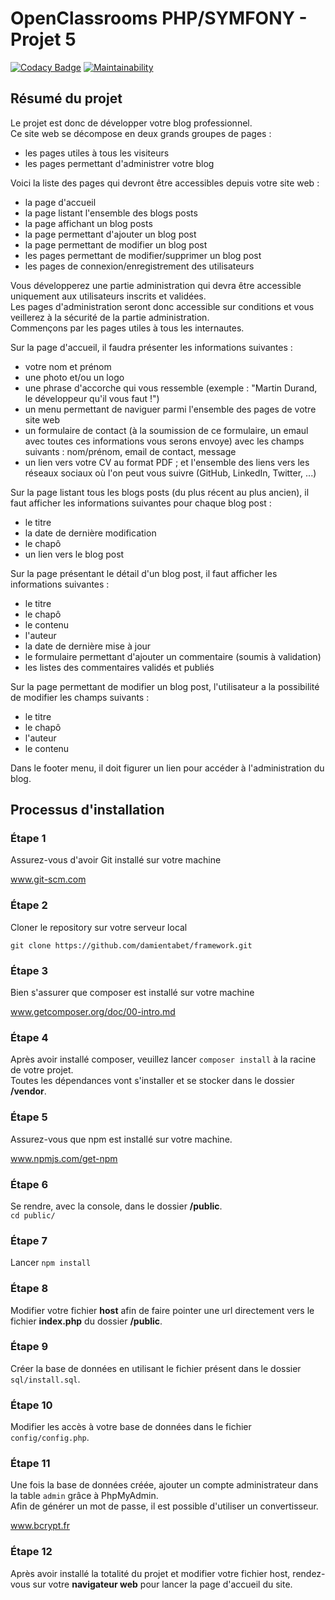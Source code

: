 # OpenClassrooms PHP/SYMFONY - Projet 5

[![Codacy Badge](https://api.codacy.com/project/badge/Grade/c98335564ffa4051a838f24b8e32df7c)](https://www.codacy.com/app/damientabet/framework?utm_source=github.com&amp;utm_medium=referral&amp;utm_content=damientabet/framework&amp;utm_campaign=Badge_Grade)
[![Maintainability](https://api.codeclimate.com/v1/badges/1e347675a777ba81d686/maintainability)](https://codeclimate.com/github/damientabet/framework/maintainability)

## Résumé du projet

Le projet est donc de développer votre blog professionnel.  
Ce site web se décompose en deux grands groupes de pages :  

-   les pages utiles à tous les visiteurs  
-   les pages permettant d'administrer votre blog  

Voici la liste des pages qui devront être accessibles depuis votre site web :  

-   la page d'accueil  
-   la page listant l'ensemble des blogs posts  
-   la page affichant un blog posts  
-   la page permettant d'ajouter un blog post  
-   la page permettant de modifier un blog post  
-   les pages permettant de modifier/supprimer un blog post  
-   les pages de connexion/enregistrement des utilisateurs  

Vous développerez une partie administration qui devra être accessible uniquement aux utilisateurs inscrits et validées.  
Les pages d'administration seront donc accessible sur conditions et vous veillerez à la sécurité de la partie administration.  
Commençons par les pages utiles à tous les internautes.  

Sur la page d'accueil, il faudra présenter les informations suivantes :  

-   votre nom et prénom  
-   une photo et/ou un logo  
-   une phrase d'accorche qui vous ressemble (exemple : "Martin Durand, le développeur qu'il vous faut !")  
-   un menu permettant de naviguer parmi l'ensemble des pages de votre site web  
-   un formulaire de contact (à la soumission de ce formulaire, un emaul avec toutes ces informations vous serons envoye) avec les champs suivants :  nom/prénom, email de contact, message  
-   un lien vers votre CV au format PDF ; et l'ensemble des liens vers les réseaux sociaux où l'on peut vous suivre (GitHub, LinkedIn, Twitter, ...)  

Sur la page listant tous les blogs posts (du plus récent au plus ancien), il faut afficher les informations suivantes pour chaque blog post :  

-   le titre  
-   la date de dernière modification  
-   le chapô  
-   un lien vers le blog post  

Sur la page présentant le détail d'un blog post, il faut afficher les informations suivantes :  

-   le titre  
-   le chapô  
-   le contenu  
-   l'auteur  
-   la date de dernière mise à jour  
-   le formulaire permettant d'ajouter un commentaire (soumis à validation)  
-   les listes des commentaires validés et publiés  

Sur la page permettant de modifier un blog post, l'utilisateur a la possibilité de modifier les champs suivants :  

-   le titre  
-   le chapô  
-   l'auteur  
-   le contenu  

Dans le footer menu, il doit figurer un lien pour accéder à l'administration du blog.  

## Processus d'installation

### Étape 1

Assurez-vous d'avoir Git installé sur votre machine  

www.git-scm.com  

### Étape 2

Cloner le repository sur votre serveur local  

``git clone https://github.com/damientabet/framework.git``  

### Étape 3

Bien s'assurer que composer est installé sur votre machine  

www.getcomposer.org/doc/00-intro.md  

### Étape 4

Après avoir installé composer, veuillez lancer ``composer install`` à la racine de votre projet.  
Toutes les dépendances vont s'installer et se stocker dans le dossier **/vendor**.  

### Étape 5

Assurez-vous que npm est installé sur votre machine.  

www.npmjs.com/get-npm  

### Étape 6

Se rendre, avec la console, dans le dossier **/public**.  
``cd public/``  

### Étape 7

Lancer ``npm install``  

### Étape 8

Modifier votre fichier **host** afin de faire pointer une url directement vers le fichier **index.php** du dossier **/public**.  

### Étape 9

Créer la base de données en utilisant le fichier présent dans le dossier ``sql/install.sql``.  

### Étape 10

Modifier les accès à votre base de données dans le fichier ``config/config.php``.

### Étape 11

Une fois la base de données créée, ajouter un compte administrateur dans la table ``admin`` grâce à PhpMyAdmin.  
Afin de générer un mot de passe, il est possible d'utiliser un convertisseur.  

www.bcrypt.fr  

### Étape 12

Après avoir installé la totalité du projet et modifier votre fichier host, rendez-vous sur votre **navigateur web** pour lancer la page d'accueil du site.  
